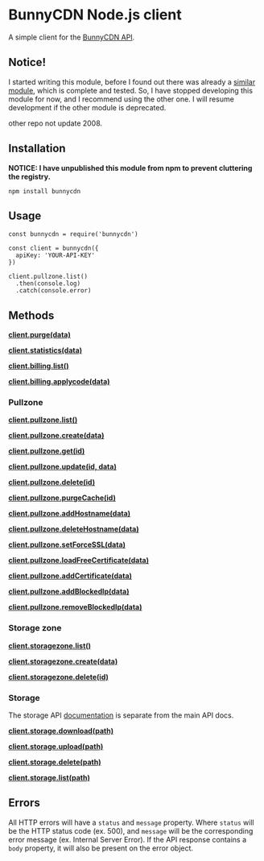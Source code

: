 # BunnyCDN Node.js client

A simple client for the [BunnyCDN API](https://bunnycdn.docs.apiary.io).

## Notice!

I started writing this module, before I found out there was already a [similar module](https://github.com/UintaGroup/bunnycdn-node), which is complete and tested. So, I have stopped developing this module for now, and I recommend using the other one. I will resume development if the other module is deprecated.

other repo not update 2008.

## Installation

**NOTICE: I have unpublished this module from npm to prevent cluttering the registry.**

    npm install bunnycdn


## Usage

    const bunnycdn = require('bunnycdn')

    const client = bunnycdn({
      apiKey: 'YOUR-API-KEY'
    })

    client.pullzone.list()
      .then(console.log)
      .catch(console.error)

## Methods

**[client.purge(data)](https://bunnycdn.docs.apiary.io/#reference/0/apipurge/post-purge-cache)**

**[client.statistics(data)](https://bunnycdn.docs.apiary.io/#reference/0/apistatistics/get-statistics)**

**[client.billing.list()](https://bunnycdn.docs.apiary.io/#reference/0/apibilling/get-billing-summary)**

**[client.billing.applycode(data)](https://bunnycdn.docs.apiary.io/#reference/0/apibillingapplycode/get-apply-promo-code)**

### Pullzone

**[client.pullzone.list()](https://bunnycdn.docs.apiary.io/#reference/0/apipullzone/get-pull-zone-list)**

**[client.pullzone.create(data)](https://bunnycdn.docs.apiary.io/#reference/0/apipullzone/post-create-pull-zone)**

**[client.pullzone.get(id)](https://bunnycdn.docs.apiary.io/#reference/0/apipullzoneid/get-single-pull-zone)**

**[client.pullzone.update(id, data)](https://bunnycdn.docs.apiary.io/#reference/0/apipullzoneid/post-update-the-pull-zone)**

**[client.pullzone.delete(id)](https://bunnycdn.docs.apiary.io/#reference/0/apipullzoneid/delete-delete-the-pull-zone)**

**[client.pullzone.purgeCache(id)](https://bunnycdn.docs.apiary.io/#reference/0/apipullzoneidpurgecache/post-purge-pull-zone-cache)**

**[client.pullzone.addHostname(data)](https://bunnycdn.docs.apiary.io/#reference/0/apipullzoneaddhostname/post-add-custom-hostname)**

**[client.pullzone.deleteHostname(data)](https://bunnycdn.docs.apiary.io/#reference/0/apipullzonedeletehostname/delete-delete-custom-hostname)**

**[client.pullzone.setForceSSL(data)](https://bunnycdn.docs.apiary.io/#reference/0/apipullzonesetforcessl/post-set-the-force-ssl-setting)**

**[client.pullzone.loadFreeCertificate(data)](https://bunnycdn.docs.apiary.io/#reference/0/apipullzoneloadfreecertificate/get-load-free-certificate)**

**[client.pullzone.addCertificate(data)](https://bunnycdn.docs.apiary.io/#reference/0/apipullzoneaddcertificate/post-add-certificate)**

**[client.pullzone.addBlockedIp(data)](https://bunnycdn.docs.apiary.io/#reference/0/apipullzoneaddblockedip/post-add-blocked-ip)**

**[client.pullzone.removeBlockedIp(data)](https://bunnycdn.docs.apiary.io/#reference/0/apipullzoneremoveblockedip/post-remove-blocked-ip)**

### Storage zone

**[client.storagezone.list()](https://bunnycdn.docs.apiary.io/#reference/0/apistoragezone/get-storage-zone-list)**

**[client.storagezone.create(data)](https://bunnycdn.docs.apiary.io/#reference/0/apistoragezone/post-add-storage-zone)**

**[client.storagezone.delete(id)](https://bunnycdn.docs.apiary.io/#reference/0/apistoragezoneid/delete-delete-the-storage-zone)**

### Storage

The storage API [documentation](https://bunnycdnstorage.docs.apiary.io) is separate from the main API docs.

**[client.storage.download(path)](https://bunnycdnstorage.docs.apiary.io/#reference/0/storagezonenamepathfilename/get)**

**[client.storage.upload(path)](https://bunnycdnstorage.docs.apiary.io/#reference/0/storagezonenamepathfilename/put)**

**[client.storage.delete(path)](https://bunnycdnstorage.docs.apiary.io/#reference/0/storagezonenamepathfilename/delete)**

**[client.storage.list(path)](https://bunnycdnstorage.docs.apiary.io/#reference/0/storagezonenamepath/get)**

## Errors

All HTTP errors will have a `status` and `message` property. Where `status` will be the HTTP status code (ex. 500), and `message` will be the corresponding error message (ex. Internal Server Error). If the API response contains a `body` property, it will also be present on the error object.
